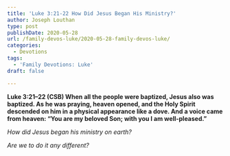 ```yaml
---
title: 'Luke 3:21-22 How Did Jesus Began His Ministry?'
author: Joseph Louthan
type: post
publishDate: 2020-05-28
url: /family-devos-luke/2020-05-28-family-devos-luke/
categories:
  - Devotions
tags:
  - 'Family Devotions: Luke'
draft: false

---
```


**Luke 3:21–22 (CSB) When all the people were baptized, Jesus also was baptized. As he was praying, heaven opened,  and the Holy Spirit descended on him in a physical appearance like a dove. And a voice came from heaven: “You are my beloved Son; with you I am well-pleased.”** 

*How did Jesus began his ministry on earth?*

*Are we to do it any different?*


